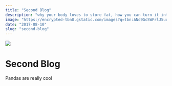 ```yaml
---
title: "Second Blog"
description: "why your body loves to store fat, how you can turn it into a fat burning machine, and how to maintain the lifestyle through awesome meals."
image: "https://encrypted-tbn0.gstatic.com/images?q=tbn:ANd9GcSWPrlJ5uqOOBtO-5lAs3wy14oif-OQeo4NTsUZOacZYqyS9eYH"
date: "2017-08-10"
slug: "second-blog"
---
```

<img src='https://unitedwithisrael.org/wp-content/uploads/2014/11/happy.jpg'/>
<div class='blog_wrapper'>
  <h1>Second Blog</h1>
  <p>Pandas are really cool</p>
</div>
